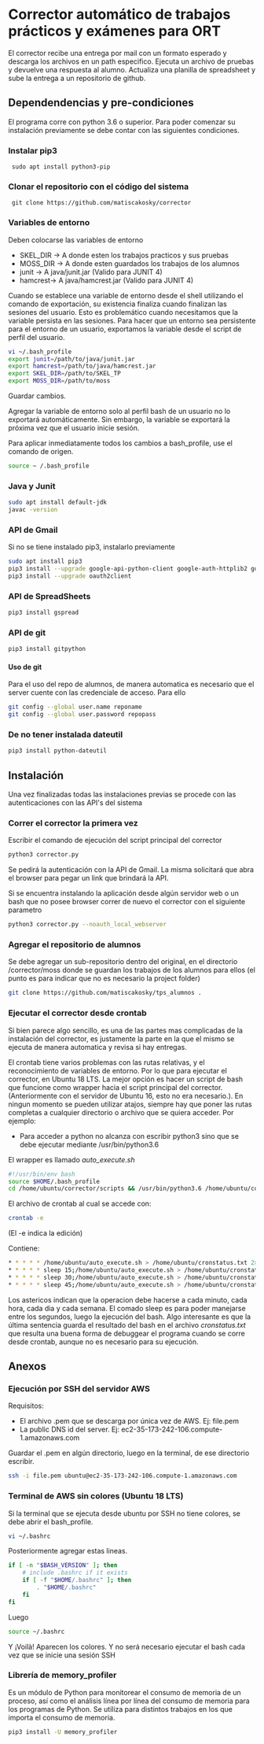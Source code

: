# Corrector automático de trabajos prácticos y exámenes para ORT
El corrector recibe una entrega por mail con un formato esperado y descarga los archivos en un path especifico. Ejecuta un archivo de pruebas y devuelve una respuesta al alumno. Actualiza una planilla de spreadsheet y sube la entrega a un repositorio de github.


## Dependendencias y pre-condiciones
El programa corre con python 3.6 o superior. Para poder comenzar su instalación previamente se debe contar con las siguientes condiciones.
### Instalar pip3
``` sudo apt install python3-pip```

### Clonar el repositorio con el código del sistema
``` git clone https://github.com/matiscakosky/corrector```

### Variables de entorno
Deben colocarse las variables de entorno
* SKEL_DIR -> A donde esten los trabajos practicos y sus pruebas 
* MOSS_DIR -> A donde esten guardados los trabajos de los alumnos
* junit -> A java/junit.jar (Valido para JUNIT 4) 
* hamcrest-> A java/hamcrest.jar (Valido para JUNIT 4)

Cuando se establece una variable de entorno desde el shell utilizando el comando de exportación, su existencia finaliza cuando finalizan las sesiones del usuario. Esto es problemático cuando necesitamos que la variable persista en las sesiones. Para hacer que un entorno sea persistente para el entorno de un usuario, exportamos la variable desde el script de perfil del usuario.

```bash
vi ~/.bash_profile
export junit=/path/to/java/junit.jar
export hamcrest=/path/to/java/hamcrest.jar
export SKEL_DIR=/path/to/SKEL_TP
export MOSS_DIR=/path/to/moss

```
Guardar cambios.

Agregar la variable de entorno solo al perfil bash de un usuario no lo exportará automáticamente. Sin embargo, la variable se exportará la próxima vez que el usuario inicie sesión.

Para aplicar inmediatamente todos los cambios a bash_profile, use el comando de origen.
```bash
source ~ /.bash_profile
```

### Java y Junit
```bash
sudo apt install default-jdk 
javac -version
```
### API de Gmail
Si no se tiene instalado pip3, instalarlo previamente 
```bash
sudo apt install pip3
pip3 install --upgrade google-api-python-client google-auth-httplib2 google-auth-oauthlib
pip3 install --upgrade oauth2client 
```
### API de SpreadSheets
```bash
pip3 install gspread
```
### API de git
```bash
pip3 install gitpython
```
#### Uso de git
Para el uso del repo de alumnos, de manera automatica es necesario que el server cuente con las credenciale de acceso. Para ello
```bash
git config --global user.name reponame
git config --global user.password repopass
```

### De no tener instalada dateutil
```bash
pip3 install python-dateutil
```

## Instalación
Una vez finalizadas todas las instalaciones previas se procede con las autenticaciones con las API's del sistema

### Correr el corrector la primera vez
Escribir el comando de ejecución del script principal del corrector
```bash
python3 corrector.py
```

Se pedirá la autenticación con la API de Gmail. La misma solicitará que abra el browser para pegar un link que brindará la API.

Si se encuentra instalando la aplicación desde algún servidor web o un bash que no posee browser correr de nuevo el corrector con el siguiente parametro 
```bash
python3 corrector.py --noauth_local_webserver
```
### Agregar el repositorio de alumnos
Se debe agregar un sub-repositorio dentro del original, en el directorio /corrector/moss donde se guardan los trabajos de los alumnos para ellos (el punto es para indicar que no es necesario la project folder)
```bash
git clone https://github.com/matiscakosky/tps_alumnos .
```


### Ejecutar el corrector desde crontab
Si bien parece algo sencillo, es una de las partes mas complicadas de la instalación del corrector, es justamente la parte en la que el mismo se ejecuta de manera automatica y revisa si hay entregas.

El crontab tiene varios problemas con las rutas relativas, y el reconocimiento de variables de entorno. Por lo que para ejecutar el corrector, en Ubuntu 18 LTS. La mejor opción es hacer un script de bash que funcione como wrapper hacia el script principal del corrector. (Anteriormente con el servidor de Ubuntu 16, esto no era necesario.). En ningun momento se pueden utilizar atajos, siempre hay que poner las rutas completas a cualquier directorio o archivo que se quiera acceder.
Por ejemplo:
 * Para acceder a python no alcanza con escribir python3 sino que se debe ejecutar mediante /usr/bin/python3.6
 
El wrapper es llamado *auto_execute.sh*
```bash
#!/usr/bin/env bash
source $HOME/.bash_profile
cd /home/ubuntu/corrector/scripts && /usr/bin/python3.6 /home/ubuntu/corrector/scripts/corrector.py
```
El archivo de crontab al cual se accede con:
```bash
crontab -e 
```
(El -e indica la edición)

Contiene:
```bash
* * * * * /home/ubuntu/auto_execute.sh > /home/ubuntu/cronstatus.txt 2>&1
* * * * * sleep 15;/home/ubuntu/auto_execute.sh > /home/ubuntu/cronstatus.txt 2>&1
* * * * * sleep 30;/home/ubuntu/auto_execute.sh > /home/ubuntu/cronstatus.txt 2>&1
* * * * * sleep 45;/home/ubuntu/auto_execute.sh > /home/ubuntu/cronstatus.txt 2>&1
```
Los astericos indican que la operacion debe hacerse a cada minuto, cada hora, cada dia y cada semana.
El comado sleep es para poder manejarse entre los segundos, luego la ejecución del bash.
Algo interesante es que la última sentencia guarda el resultado del bash en el archivo *cronstatus.txt* que resulta una buena forma de debuggear el programa cuando se corre desde crontab, aunque no es necesario para su ejecución.


## Anexos
### Ejecución por SSH del servidor AWS
Requisitos:
* El archivo .pem que se descarga por única vez de AWS.  Ej: file.pem
* La public DNS id del server. Ej: ec2-35-173-242-106.compute-1.amazonaws.com 

Guardar el .pem en algún directorio, luego en la terminal, de ese directorio escribir.
```bash
ssh -i file.pem ubuntu@ec2-35-173-242-106.compute-1.amazonaws.com
```

### Terminal de AWS sin colores (Ubuntu 18 LTS)
Si la terminal que se ejecuta desde ubuntu por SSH no tiene colores, se debe abrir el bash_profile.
```bash
vi ~/.bashrc
```
Posteriormente agregar estas lineas.
```bash
if [ -n "$BASH_VERSION" ]; then
    # include .bashrc if it exists
    if [ -f "$HOME/.bashrc" ]; then
        . "$HOME/.bashrc"
    fi
fi
```
Luego
```bash
source ~/.bashrc
```
Y ¡Voilà! Aparecen los colores. Y no será necesario ejecutar el bash cada vez que se inicie una sesión SSH


### Librería de memory_profiler
Es un módulo de Python para monitorear el consumo de memoria de un proceso, así como el análisis línea por línea del consumo de memoria para los programas de Python. Se utiliza para distintos trabajos en los que importa el consumo de memoria.
```bash
pip3 install -U memory_profiler
```




